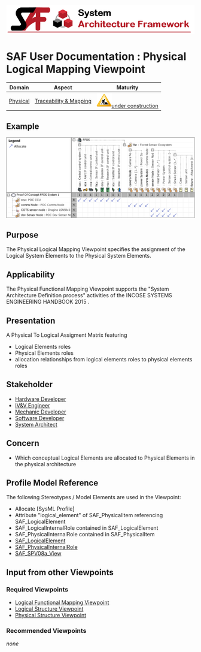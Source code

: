![System Architecture Framework](../diagrams/Banner_SAF.png)
# SAF User Documentation : Physical Logical Mapping Viewpoint
|**Domain**|**Aspect**|**Maturity**|
| --- | --- | --- |
|[Physical](../domains.md#Domain-Physical)|[Traceability & Mapping](../aspects.md#Aspect-Traceability-&-Mapping)|![Under Construction](../diagrams/Under_construction_icon-yellow.svg )[under construction](../using-saf/maturity.md#under-construction)|
## Example
![Physical-Logical-Mapping-Viewpoint-primary-example.svg](../diagrams/vp-examples/Physical-Logical-Mapping-Viewpoint-primary-example.svg)
## Purpose
The Physical Logical Mapping Viewpoint specifies the assignment of the Logical System Elements to the Physical System Elements.
## Applicability
The Physical Functional Mapping Viewpoint supports the "System Architecture Definition process" activities of the INCOSE SYSTEMS ENGINEERING HANDBOOK 2015  .
## Presentation
A  Physical To Logical Assigment Matrix featuring
* Logical Elements roles
* Physical Elements roles
* allocation relationships from logical elements roles to physical elements roles

## Stakeholder
* [Hardware Developer](../stakeholders.md#Hardware-Developer)
* [IV&V Engineer](../stakeholders.md#IV&V-Engineer)
* [Mechanic Developer](../stakeholders.md#Mechanic-Developer)
* [Software Developer](../stakeholders.md#Software-Developer)
* [System Architect](../stakeholders.md#System-Architect)
## Concern
* Which conceptual Logical Elements are allocated to Physical Elements in the physical architecture
## Profile Model Reference
The following Stereotypes / Model Elements are used in the Viewpoint:
* Allocate [SysML Profile]
* Attribute "logical_element" of SAF_PhysicalItem referencing SAF_LogicalElement
* SAF_LogicalInternalRole contained in SAF_LogicalElement
* SAF_PhysicalInternalRole contained in SAF_PhysicalItem
* [SAF_LogicalElement](../stereotypes.md#SAF_LogicalElement)
* [SAF_PhysicalInternalRole](../stereotypes.md#SAF_PhysicalInternalRole)
* [SAF_SPV08a_View](../stereotypes.md#SAF_SPV08a_View)
## Input from other Viewpoints
### Required Viewpoints
* [Logical Functional Mapping Viewpoint](Logical-Functional-Mapping-Viewpoint.md)
* [Logical Structure Viewpoint](Logical-Structure-Viewpoint.md)
* [Physical Structure Viewpoint](Physical-Structure-Viewpoint.md)
### Recommended Viewpoints
*none*
